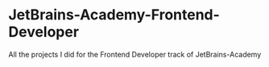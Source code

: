 # JetBrains-Academy-Frontend-Developer
 All the projects I did for the Frontend Developer track of JetBrains-Academy
